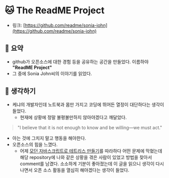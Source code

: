 # 🐱 The ReadME Project

- 링크: [https://github.com/readme/sonia-john](https://github.com/readme/sonia-john)

## 📝 요약 

- github가 오픈소스에 대한 경험 등을 공유하는 공간을 만들었다. 이름하야 **"ReadME Project"**  
- 그 중에 Sonia John씨의 이야기를 읽었다. 


## 🤔 생각하기 
- 케냐의 개발자인데 노트북과 몸만 가지고 코딩에 뛰어든 열정이 대단하다는 생각이들었다.  
  - 현재에 상황에 정말 불평불만하지 않아야겠다고 깨달았다.  
> "I believe that it is not enough to know and be willing—we must act."
  - 아는 것에 그치지 말고 행동을 해야한다. 
  - 오픈소스의 힘을 느꼈다. 
    - 어제 [모던 자바스크립트로 테트리스 만들기](https://medium.com/@michael.karen/learning-modern-javascript-with-tetris-92d532bcd057)를 따라하다 어떤 문제에 막혔는데 해당 repository에 나와 같은 상황을 겪은 사람이 있었고 방법을 찾아서 comment를 남겼다. 소소하게 기분이 좋아졌는데 이 글을 읽으니 생각이 다시 나면서 오픈 소스 활동을 열심히 해야겠다는 생각이 들었다.  